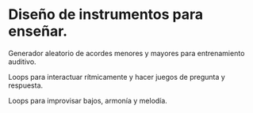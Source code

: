 
# Diseño de instrumentos para enseñar.   


Generador aleatorio de acordes menores y mayores para entrenamiento auditivo.      

Loops para interactuar rítmicamente y hacer juegos de pregunta y respuesta.  

Loops para improvisar bajos, armonía y melodía.        
